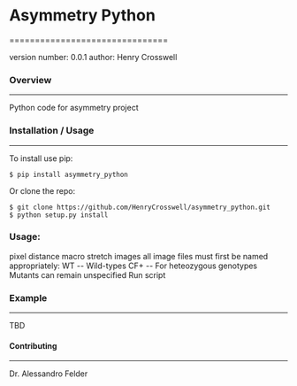 # Asymmetry Python
===============================

version number: 0.0.1
author: Henry Crosswell

### Overview
--------

Python code for asymmetry project

### Installation / Usage
--------------------

To install use pip:

    $ pip install asymmetry_python


Or clone the repo:

    $ git clone https://github.com/HenryCrosswell/asymmetry_python.git
    $ python setup.py install
    
### Usage:

pixel distance macro
stretch images 
all image files must first be named appropriately:
    WT -- Wild-types
    CF+ -- For heteozygous genotypes
    Mutants can remain unspecified
Run script

### Example
-------

TBD

#### Contributing
------------

Dr. Alessandro Felder

